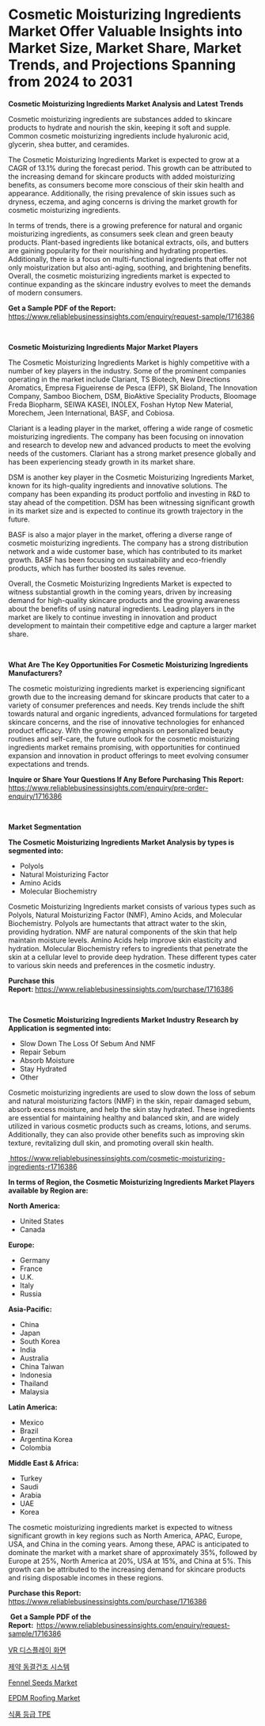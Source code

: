 <p><h1>Cosmetic Moisturizing Ingredients Market Offer Valuable Insights into Market Size, Market Share, Market Trends, and Projections Spanning from 2024 to 2031</h1></p><p><strong>Cosmetic Moisturizing Ingredients Market Analysis and Latest Trends</strong></p>
<p><p>Cosmetic moisturizing ingredients are substances added to skincare products to hydrate and nourish the skin, keeping it soft and supple. Common cosmetic moisturizing ingredients include hyaluronic acid, glycerin, shea butter, and ceramides.</p><p>The Cosmetic Moisturizing Ingredients Market is expected to grow at a CAGR of 13.1% during the forecast period. This growth can be attributed to the increasing demand for skincare products with added moisturizing benefits, as consumers become more conscious of their skin health and appearance. Additionally, the rising prevalence of skin issues such as dryness, eczema, and aging concerns is driving the market growth for cosmetic moisturizing ingredients.</p><p>In terms of trends, there is a growing preference for natural and organic moisturizing ingredients, as consumers seek clean and green beauty products. Plant-based ingredients like botanical extracts, oils, and butters are gaining popularity for their nourishing and hydrating properties. Additionally, there is a focus on multi-functional ingredients that offer not only moisturization but also anti-aging, soothing, and brightening benefits. Overall, the cosmetic moisturizing ingredients market is expected to continue expanding as the skincare industry evolves to meet the demands of modern consumers.</p></p>
<p><strong>Get a Sample PDF of the Report:&nbsp;</strong> <a href="https://www.reliablebusinessinsights.com/enquiry/request-sample/1716386">https://www.reliablebusinessinsights.com/enquiry/request-sample/1716386</a></p>
<p>&nbsp;</p>
<p><strong>Cosmetic Moisturizing Ingredients Major Market Players</strong></p>
<p><p>The Cosmetic Moisturizing Ingredients Market is highly competitive with a number of key players in the industry. Some of the prominent companies operating in the market include Clariant, TS Biotech, New Directions Aromatics, Empresa Figueirense de Pesca (EFP), SK Bioland, The Innovation Company, Samboo Biochem, DSM, BioAktive Speciality Products, Bloomage Freda Biopharm, SEIWA KASEI, INOLEX, Foshan Hytop New Material, Morechem, Jeen International, BASF, and Cobiosa.</p><p>Clariant is a leading player in the market, offering a wide range of cosmetic moisturizing ingredients. The company has been focusing on innovation and research to develop new and advanced products to meet the evolving needs of the customers. Clariant has a strong market presence globally and has been experiencing steady growth in its market share.</p><p>DSM is another key player in the Cosmetic Moisturizing Ingredients Market, known for its high-quality ingredients and innovative solutions. The company has been expanding its product portfolio and investing in R&D to stay ahead of the competition. DSM has been witnessing significant growth in its market size and is expected to continue its growth trajectory in the future.</p><p>BASF is also a major player in the market, offering a diverse range of cosmetic moisturizing ingredients. The company has a strong distribution network and a wide customer base, which has contributed to its market growth. BASF has been focusing on sustainability and eco-friendly products, which has further boosted its sales revenue.</p><p>Overall, the Cosmetic Moisturizing Ingredients Market is expected to witness substantial growth in the coming years, driven by increasing demand for high-quality skincare products and the growing awareness about the benefits of using natural ingredients. Leading players in the market are likely to continue investing in innovation and product development to maintain their competitive edge and capture a larger market share.</p></p>
<p>&nbsp;</p>
<p><strong>What Are The Key Opportunities For Cosmetic Moisturizing Ingredients Manufacturers?</strong></p>
<p><p>The cosmetic moisturizing ingredients market is experiencing significant growth due to the increasing demand for skincare products that cater to a variety of consumer preferences and needs. Key trends include the shift towards natural and organic ingredients, advanced formulations for targeted skincare concerns, and the rise of innovative technologies for enhanced product efficacy. With the growing emphasis on personalized beauty routines and self-care, the future outlook for the cosmetic moisturizing ingredients market remains promising, with opportunities for continued expansion and innovation in product offerings to meet evolving consumer expectations and trends.</p></p>
<p><strong>Inquire or Share Your Questions If Any Before Purchasing This Report:</strong> <a href="https://www.reliablebusinessinsights.com/enquiry/pre-order-enquiry/1716386">https://www.reliablebusinessinsights.com/enquiry/pre-order-enquiry/1716386</a></p>
<p>&nbsp;</p>
<p><strong>Market Segmentation</strong></p>
<p><strong>The Cosmetic Moisturizing Ingredients Market Analysis by types is segmented into:</strong></p>
<p><ul><li>Polyols</li><li>Natural Moisturizing Factor</li><li>Amino Acids</li><li>Molecular Biochemistry</li></ul></p>
<p><p>Cosmetic Moisturizing Ingredients market consists of various types such as Polyols, Natural Moisturizing Factor (NMF), Amino Acids, and Molecular Biochemistry. Polyols are humectants that attract water to the skin, providing hydration. NMF are natural components of the skin that help maintain moisture levels. Amino Acids help improve skin elasticity and hydration. Molecular Biochemistry refers to ingredients that penetrate the skin at a cellular level to provide deep hydration. These different types cater to various skin needs and preferences in the cosmetic industry.</p></p>
<p><strong>Purchase this Report:&nbsp;</strong><a href="https://www.reliablebusinessinsights.com/purchase/1716386">https://www.reliablebusinessinsights.com/purchase/1716386</a></p>
<p>&nbsp;</p>
<p><strong>The Cosmetic Moisturizing Ingredients Market Industry Research by Application is segmented into:</strong></p>
<p><ul><li>Slow Down The Loss Of Sebum And NMF</li><li>Repair Sebum</li><li>Absorb Moisture</li><li>Stay Hydrated</li><li>Other</li></ul></p>
<p><p>Cosmetic moisturizing ingredients are used to slow down the loss of sebum and natural moisturizing factors (NMF) in the skin, repair damaged sebum, absorb excess moisture, and help the skin stay hydrated. These ingredients are essential for maintaining healthy and balanced skin, and are widely utilized in various cosmetic products such as creams, lotions, and serums. Additionally, they can also provide other benefits such as improving skin texture, revitalizing dull skin, and promoting overall skin health.</p></p>
<p><a href="https://www.reliablebusinessinsights.com/cosmetic-moisturizing-ingredients-r1716386">&nbsp;https://www.reliablebusinessinsights.com/cosmetic-moisturizing-ingredients-r1716386</a></p>
<p><strong>In terms of Region, the Cosmetic Moisturizing Ingredients Market Players available by Region are:</strong></p>
<p>
    <p> <strong> North America: </strong>
        <ul>
            <li>United States</li>
            <li>Canada</li>
        </ul>
        </p> 
    <p> <strong> Europe: </strong>
        <ul>
            <li>Germany</li>
            <li>France</li>
            <li>U.K.</li>
            <li>Italy</li>
            <li>Russia</li>
        </ul>
        </p> 
    <p> <strong> Asia-Pacific: </strong>
        <ul>
            <li>China</li>
            <li>Japan</li>
            <li>South Korea</li>
            <li>India</li>
            <li>Australia</li>
            <li>China Taiwan</li>
            <li>Indonesia</li>
            <li>Thailand</li>
            <li>Malaysia</li>
        </ul>
        </p> 
    <p> <strong> Latin America: </strong>
        <ul>
            <li>Mexico</li>
            <li>Brazil</li>
            <li>Argentina Korea</li>
            <li>Colombia</li>
        </ul>
        </p> 
    <p> <strong> Middle East & Africa: </strong>
        <ul>
            <li>Turkey</li>
            <li>Saudi</li>
            <li>Arabia</li>
            <li>UAE</li>
            <li>Korea</li>
        </ul>
    </p>
    </p>
<p><p>The cosmetic moisturizing ingredients market is expected to witness significant growth in key regions such as North America, APAC, Europe, USA, and China in the coming years. Among these, APAC is anticipated to dominate the market with a market share of approximately 35%, followed by Europe at 25%, North America at 20%, USA at 15%, and China at 5%. This growth can be attributed to the increasing demand for skincare products and rising disposable incomes in these regions.</p></p>
<p><strong>Purchase this Report: </strong><a href="https://www.reliablebusinessinsights.com/purchase/1716386">https://www.reliablebusinessinsights.com/purchase/1716386</a></p>
<p>&nbsp;<strong>Get a Sample PDF of the Report:&nbsp;&nbsp;</strong><a href="https://www.reliablebusinessinsights.com/enquiry/request-sample/1716386">https://www.reliablebusinessinsights.com/enquiry/request-sample/1716386</a></p>
<p><strong></strong></p>
<p><p><a href="https://github.com/jntpkh496620/Market-Research-Report-List-2/blob/main/7274235110948.md">VR 디스플레이 화면</a></p><p><a href="https://medium.com/@jackiefauhey9089475/%EA%B8%80%EB%A1%9C%EB%B2%8C-%EC%95%BD%EC%9A%A9-%EB%8F%99%EA%B2%B0-%EA%B1%B4%EC%A1%B0-%EC%8B%9C%EC%8A%A4%ED%85%9C-%EC%8B%9C%EC%9E%A5%EC%9D%98-%EC%A2%85%ED%95%A9%EC%A0%81-%EB%B6%84%EC%84%9D-%EC%84%B1%EC%9E%A5-%ED%8A%B8%EB%A0%8C%EB%93%9C-%EB%B0%8F-%EC%8B%9C%EC%9E%A5-%EC%98%88%EC%B8%A1-2024-2031-29194618eec4">제약 동결건조 시스템</a></p><p><a href="https://issuu.com/reportprime-2/docs/fennel-seeds-market-size-2030.pptx">Fennel Seeds Market</a></p><p><a href="https://github.com/pjcfca/Market-Research-Report-List-3/blob/main/epdm-roofing-market.md">EPDM Roofing Market</a></p><p><a href="https://medium.com/@joeyjohns20/%EC%8B%9D%ED%92%88-%EB%93%B1%EA%B8%89-tpe-%EC%8B%9C%EC%9E%A5-%EB%8F%99%ED%96%A5-%EB%B0%8F-%EB%B6%84%EC%84%9D-%EB%AF%B8%EB%9E%98-%EC%84%B1%EC%9E%A5%EC%9D%84-%EC%9C%84%ED%95%9C-%EA%B8%B0%ED%9A%8C%EC%99%80-%EA%B3%BC%EC%A0%9C-2024-2031-13db8af8a374">식품 등급 TPE</a></p></p>